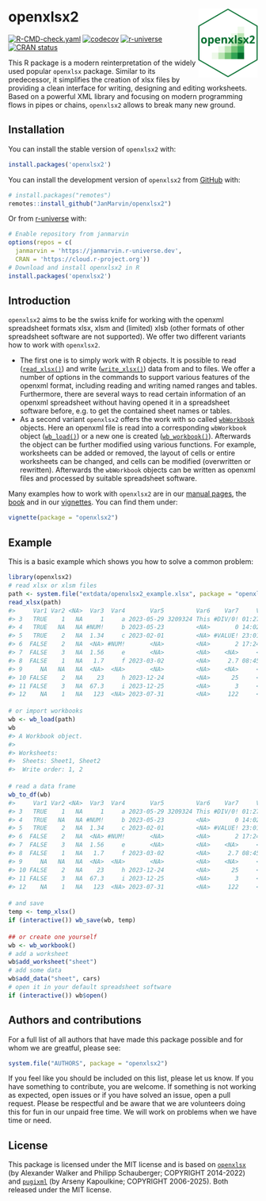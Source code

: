 
<!-- README.md is generated from README.Rmd. Please edit that file -->

# openxlsx2 <img src="man/figures/logo.png" align="right" height="139" />

<!-- badges: start -->

[![R-CMD-check.yaml](https://github.com/JanMarvin/openxlsx2/actions/workflows/check-standard.yaml/badge.svg)](https://github.com/JanMarvin/openxlsx2/actions/workflows/check-standard.yaml)
[![codecov](https://codecov.io/gh/JanMarvin/openxlsx2/branch/main/graph/badge.svg?token=HEZ7rXcZNq)](https://app.codecov.io/gh/JanMarvin/openxlsx2)
[![r-universe](https://janmarvin.r-universe.dev/badges/openxlsx2)](https://janmarvin.r-universe.dev/openxlsx2)
[![CRAN
status](https://www.r-pkg.org/badges/version/openxlsx2)](https://cran.r-project.org/package=openxlsx2)
<!-- badges: end -->

This R package is a modern reinterpretation of the widely used popular
`openxlsx` package. Similar to its predecessor, it simplifies the
creation of xlsx files by providing a clean interface for writing,
designing and editing worksheets. Based on a powerful XML library and
focusing on modern programming flows in pipes or chains, `openxlsx2`
allows to break many new ground.

## Installation

You can install the stable version of `openxlsx2` with:

``` r
install.packages('openxlsx2')
```

You can install the development version of `openxlsx2` from
[GitHub](https://github.com/) with:

``` r
# install.packages("remotes")
remotes::install_github("JanMarvin/openxlsx2")
```

Or from [r-universe](https://janmarvin.r-universe.dev/openxlsx2) with:

``` r
# Enable repository from janmarvin
options(repos = c(
  janmarvin = 'https://janmarvin.r-universe.dev',
  CRAN = 'https://cloud.r-project.org'))
# Download and install openxlsx2 in R
install.packages('openxlsx2')
```

## Introduction

`openxlsx2` aims to be the swiss knife for working with the openxml
spreadsheet formats xlsx, xlsm and (limited) xlsb (other formats of
other spreadsheet software are not supported). We offer two different
variants how to work with `openxlsx2`.

- The first one is to simply work with R objects. It is possible to read
  ([`read_xlsx()`](https://janmarvin.github.io/openxlsx2/reference/wb_to_df.html))
  and write
  ([`write_xlsx()`](https://janmarvin.github.io/openxlsx2/reference/write_xlsx.html))
  data from and to files. We offer a number of options in the commands
  to support various features of the openxml format, including reading
  and writing named ranges and tables. Furthermore, there are several
  ways to read certain information of an openxml spreadsheet without
  having opened it in a spreadsheet software before, e.g. to get the
  contained sheet names or tables.
- As a second variant `openxlsx2` offers the work with so called
  [`wbWorkbook`](https://janmarvin.github.io/openxlsx2/reference/wbWorkbook.html)
  objects. Here an openxml file is read into a corresponding
  `wbWorkbook` object
  ([`wb_load()`](https://janmarvin.github.io/openxlsx2/reference/wb_load.html))
  or a new one is created
  ([`wb_workbook()`](https://janmarvin.github.io/openxlsx2/reference/wb_workbook.html)).
  Afterwards the object can be further modified using various functions.
  For example, worksheets can be added or removed, the layout of cells
  or entire worksheets can be changed, and cells can be modified
  (overwritten or rewritten). Afterwards the `wbWorkbook` objects can be
  written as openxml files and processed by suitable spreadsheet
  software.

Many examples how to work with `openxlsx2` are in our [manual
pages](https://janmarvin.github.io/openxlsx2/reference/index.html), the
[book](https://janmarvin.github.io/ox2-book/) and in our
[vignettes](https://janmarvin.github.io/openxlsx2/articles/). You can
find them under:

``` r
vignette(package = "openxlsx2")
```

## Example

This is a basic example which shows you how to solve a common problem:

``` r
library(openxlsx2)
# read xlsx or xlsm files
path <- system.file("extdata/openxlsx2_example.xlsx", package = "openxlsx2")
read_xlsx(path)
#>     Var1 Var2 <NA>  Var3  Var4       Var5         Var6    Var7     Var8
#> 3   TRUE    1   NA     1     a 2023-05-29 3209324 This #DIV/0! 01:27:15
#> 4   TRUE   NA   NA #NUM!     b 2023-05-23         <NA>       0 14:02:57
#> 5   TRUE    2   NA  1.34     c 2023-02-01         <NA> #VALUE! 23:01:02
#> 6  FALSE    2   NA  <NA> #NUM!       <NA>         <NA>       2 17:24:53
#> 7  FALSE    3   NA  1.56     e       <NA>         <NA>    <NA>     <NA>
#> 8  FALSE    1   NA   1.7     f 2023-03-02         <NA>     2.7 08:45:58
#> 9     NA   NA   NA  <NA>  <NA>       <NA>         <NA>    <NA>     <NA>
#> 10 FALSE    2   NA    23     h 2023-12-24         <NA>      25     <NA>
#> 11 FALSE    3   NA  67.3     i 2023-12-25         <NA>       3     <NA>
#> 12    NA    1   NA   123  <NA> 2023-07-31         <NA>     122     <NA>

# or import workbooks
wb <- wb_load(path)
wb
#> A Workbook object.
#>  
#> Worksheets:
#>  Sheets: Sheet1, Sheet2 
#>  Write order: 1, 2

# read a data frame
wb_to_df(wb)
#>     Var1 Var2 <NA>  Var3  Var4       Var5         Var6    Var7     Var8
#> 3   TRUE    1   NA     1     a 2023-05-29 3209324 This #DIV/0! 01:27:15
#> 4   TRUE   NA   NA #NUM!     b 2023-05-23         <NA>       0 14:02:57
#> 5   TRUE    2   NA  1.34     c 2023-02-01         <NA> #VALUE! 23:01:02
#> 6  FALSE    2   NA  <NA> #NUM!       <NA>         <NA>       2 17:24:53
#> 7  FALSE    3   NA  1.56     e       <NA>         <NA>    <NA>     <NA>
#> 8  FALSE    1   NA   1.7     f 2023-03-02         <NA>     2.7 08:45:58
#> 9     NA   NA   NA  <NA>  <NA>       <NA>         <NA>    <NA>     <NA>
#> 10 FALSE    2   NA    23     h 2023-12-24         <NA>      25     <NA>
#> 11 FALSE    3   NA  67.3     i 2023-12-25         <NA>       3     <NA>
#> 12    NA    1   NA   123  <NA> 2023-07-31         <NA>     122     <NA>

# and save
temp <- temp_xlsx()
if (interactive()) wb_save(wb, temp)

## or create one yourself
wb <- wb_workbook()
# add a worksheet
wb$add_worksheet("sheet")
# add some data
wb$add_data("sheet", cars)
# open it in your default spreadsheet software
if (interactive()) wb$open()
```

## Authors and contributions

For a full list of all authors that have made this package possible and
for whom we are greatful, please see:

``` r
system.file("AUTHORS", package = "openxlsx2")
```

If you feel like you should be included on this list, please let us
know. If you have something to contribute, you are welcome. If something
is not working as expected, open issues or if you have solved an issue,
open a pull request. Please be respectful and be aware that we are
volunteers doing this for fun in our unpaid free time. We will work on
problems when we have time or need.

## License

This package is licensed under the MIT license and is based on
[`openxlsx`](https://github.com/ycphs/openxlsx) (by Alexander Walker and
Philipp Schauberger; COPYRIGHT 2014-2022) and
[`pugixml`](https://github.com/zeux/pugixml) (by Arseny Kapoulkine;
COPYRIGHT 2006-2025). Both released under the MIT license.
